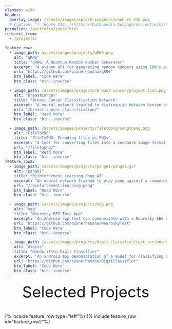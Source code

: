 ```yaml
---
classes: wide
header:
  overlay_image: /assets/images/splash-images/sinnoh-rt-210.png
  # caption: "[__Route 210__](https://bulbapedia.bulbagarden.net/wiki/Sinnoh_Route_210) in Sinnoh"
permalink: /portfolio/index.html
redirect_from:
  - /projects/

feature_row:
  - image_path: assets/images/projects/qRNG.png
    alt: "qRNG"
    title: "qRNG: A Quantum Random Number Generator"
    excerpt: "A python API for generating random numbers using IBM's publically available quantum computers."
    url: "https://github.com/ozanerhansha/qRNG"
    btn_label: "Code Here"
    btn_class: "btn--inverse"

  - image_path: /assets/images/projects/breast-cancer/project-icon.png
    alt: "BreastCancer"
    title: "Breast Cancer Classification Network"
    excerpt: "A neural network trained to distinguish between benign and malignant breast cancer cells with a ~90% accuracy."
    url: "/breast-cancer-classification/"
    btn_label: "Read More"
    btn_class: "btn--inverse"

  - image_path: /assets/images/projects/filetopng/songtopng.png
    alt: "FileToPNG"
    title: "FileToPNG: Encoding files as PNGs"
    excerpt: "A tool for converting files into a sendable image format. As it turns out, interesting aspects of the file can be gleaned by how its encoded form looks."
    url: "/filetopng/"
    btn_label: "Read More"
    btn_class: "btn--inverse"
feature_row2:
  - image_path: /assets/images/projects/pongAI/pongai.gif
    alt: "pongai"
    title: "Reinforcement Learning Pong AI"
    excerpt: "An neural network trained to play pong against a competent bot. While not perfect, with enough training it's win rate approaches ~90%."
    url: "/reinforcement-learning-pong"
    btn_label: "Read More"
    btn_class: "btn--inverse"

  - image_path: /assets/images/projects/eeg.png
    alt: "eeg"
    title: "Neurosky EEG Test App"
    excerpt: "An Android app that can communicate with a Neurosky EEG headset via bluetooth, allowing the user to output a CSV of their brainwaves at different key frequencies over time."
    url: "https://github.com/ozanerhansha/NeuroSkyTest"
    btn_label: "Code Here"
    btn_class: "btn--inverse"

  - image_path: /assets/images/projects/digit-classifier/test_screenshots.png
    alt: "digits"
    title: "Handwritten Digit Classifier"
    excerpt: "An android app demonstration of a model for classifying handwritten digits (0-9) using a convolutional neural network made in TensorFlow. It was trained on the [MNIST Dataset](http://yann.lecun.com/exdb/mnist/) on about 1,000,000 examples. You can find the model [here](https://github.com/ozanerhansha/NeuralNetworks/blob/master/src/MNIST/conv/mnist_convolutional.py)."
    url: "https://github.com/ozanerhansha/DigitClassifier"
    btn_label: "Code Here"
    btn_class: "btn--inverse"
---
```


<div style="margin-bottom:1cm" align="center"><font size="55">Selected Projects</font></div>

{% include feature_row type="left"%}
{% include feature_row id="feature_row2"%}
